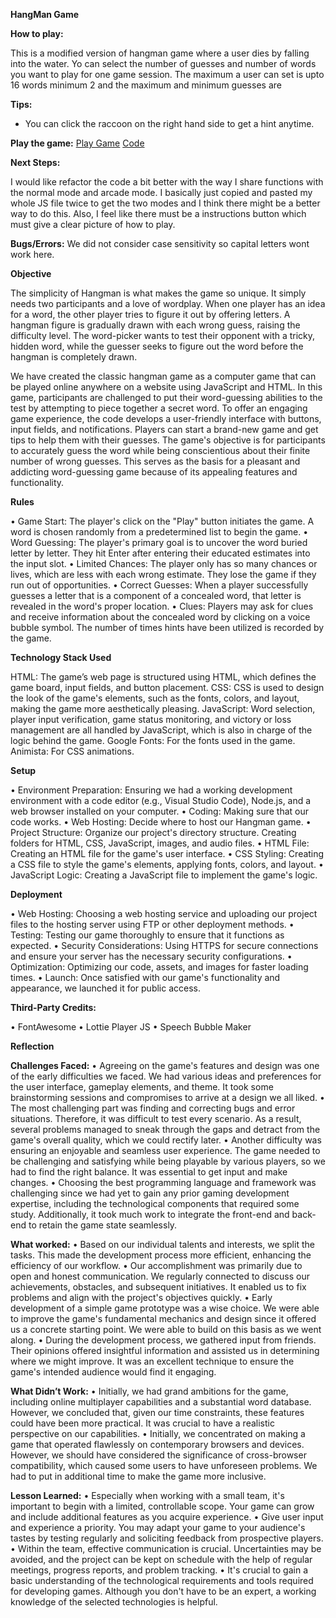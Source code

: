**HangMan Game**



**How to play:**

This is a modified version of  hangman game where a user dies by falling into the water. Yo can select the number of guesses and number of words you want to play for one game session. The maximum a user can set is upto  16 words  minimum 2 and the maximum and minimum guesses are 


**Tips:** 
 - You can click the raccoon on the right hand side to get a hint anytime.
 
**Play the game:**
[Play Game](https://sabbellasri.github.io/fse_23_hangman/)
[Code](https://github.com/sabbellasri/fse_23_hangman)

**Next Steps:**

I would like refactor the code a bit better with the way I share functions with the normal mode and arcade mode. I basically just copied and pasted my whole JS file twice to get the two modes and I think there might be a better way to do this. Also, I feel like there must be a instructions button which must give a clear picture of how to play.

**Bugs/Errors:**
We did not consider case sensitivity so capital letters wont work here.

**Objective**

The simplicity of Hangman is what makes the game so unique. It simply needs two participants and a love of wordplay. When one player has an idea for a word, the other player tries to figure it out by offering letters. A hangman figure is gradually drawn with each wrong guess, raising the difficulty level. The word-picker wants to test their opponent with a tricky, hidden word, while the guesser seeks to figure out the word before the hangman is completely drawn.

We have created the classic hangman game as a computer game that can be played online anywhere on a website using JavaScript and HTML. In this game, participants are challenged to put their word-guessing abilities to the test by attempting to piece together a secret word. To offer an engaging game experience, the code develops a user-friendly interface with buttons, input fields, and notifications. Players can start a brand-new game and get tips to help them with their guesses. The game's objective is for participants to accurately guess the word while being conscientious about their finite number of wrong guesses. This serves as the basis for a pleasant and addicting word-guessing game because of its appealing features and functionality.



**Rules**

•	Game Start: The player's click on the "Play" button initiates the game. A word is chosen randomly from a predetermined list to begin the game.
•	Word Guessing: The player's primary goal is to uncover the word buried letter by letter. They hit Enter after entering their educated estimates into the input slot.
•	Limited Chances: The player only has so many chances or lives, which are less with each wrong estimate. They lose the game if they run out of opportunities.
•	Correct Guesses: When a player successfully guesses a letter that is a component of a concealed word, that letter is revealed in the word's proper location.
•	Clues: Players may ask for clues and receive information about the concealed word by clicking on a voice bubble symbol. The number of times hints have been utilized is recorded by the game.

**Technology Stack Used**

HTML: The game’s web page is structured using HTML, which defines the game board, input fields, and button placement.
CSS: CSS is used to design the look of the game's elements, such as the fonts, colors, and layout, making the game more aesthetically pleasing.
JavaScript: Word selection, player input verification, game status monitoring, and victory or loss management are all handled by JavaScript, which is also in charge of the logic behind the game.
Google Fonts: For the fonts used in the game.
Animista: For CSS animations.

**Setup**

•	Environment Preparation: Ensuring we had a working development environment with a code editor (e.g., Visual Studio Code), Node.js, and a web browser installed on your computer.
•	Coding: Making sure that our code works.
•	Web Hosting: Decide where to host our Hangman game. 
•	Project Structure: Organize our project's directory structure. Creating folders for HTML, CSS, JavaScript, images, and audio files. 
•	HTML File: Creating an HTML file for the game's user interface. 
•	CSS Styling: Creating a CSS file to style the game's elements, applying fonts, colors, and layout. 
•	JavaScript Logic: Creating a JavaScript file to implement the game's logic. 

**Deployment**

•	Web Hosting: Choosing a web hosting service and uploading our project files to the hosting server using FTP or other deployment methods.
•	Testing: Testing our game thoroughly to ensure that it functions as expected.
•	Security Considerations: Using HTTPS for secure connections and ensure your server has the necessary security configurations.
•	 Optimization: Optimizing our code, assets, and images for faster loading times. 
•	Launch: Once satisfied with our game's functionality and appearance, we launched it for public access.

**Third-Party Credits:** 

•	FontAwesome
•	Lottie Player JS
•	Speech Bubble Maker


**Reflection**

**Challenges Faced:**
•	Agreeing on the game's features and design was one of the early difficulties we faced. We had various ideas and preferences for the user interface, gameplay elements, and theme. It took some brainstorming sessions and compromises to arrive at a design we all liked.
•	The most challenging part was finding and correcting bugs and error situations. Therefore, it was difficult to test every scenario. As a result, several problems managed to sneak through the gaps and detract from the game's overall quality, which we could rectify later.
•	Another difficulty was ensuring an enjoyable and seamless user experience. The game needed to be challenging and satisfying while being playable by various players, so we had to find the right balance. It was essential to get input and make changes.
•	Choosing the best programming language and framework was challenging since we had yet to gain any prior gaming development expertise, including the technological components that required some study. Additionally, it took much work to integrate the front-end and back-end to retain the game state seamlessly.

**What worked:**
•	Based on our individual talents and interests, we split the tasks. This made the development process more efficient, enhancing the efficiency of our workflow.
•	Our accomplishment was primarily due to open and honest communication. We regularly connected to discuss our achievements, obstacles, and subsequent initiatives. It enabled us to fix problems and align with the project's objectives quickly.
•	Early development of a simple game prototype was a wise choice. We were able to improve the game's fundamental mechanics and design since it offered us a concrete starting point. We were able to build on this basis as we went along.
•	During the development process, we gathered input from friends. Their opinions offered insightful information and assisted us in determining where we might improve. It was an excellent technique to ensure the game's intended audience would find it engaging.

**What Didn’t Work:**
•	Initially, we had grand ambitions for the game, including online multiplayer capabilities and a substantial word database. However, we concluded that, given our time constraints, these features could have been more practical. It was crucial to have a realistic perspective on our capabilities.
•	Initially, we concentrated on making a game that operated flawlessly on contemporary browsers and devices. However, we should have considered the significance of cross-browser compatibility, which caused some users to have unforeseen problems. We had to put in additional time to make the game more inclusive.

**Lesson Learned:**
•	Especially when working with a small team, it's important to begin with a limited, controllable scope. Your game can grow and include additional features as you acquire experience.
•	Give user input and experience a priority. You may adapt your game to your audience's tastes by testing regularly and soliciting feedback from prospective players.
•	Within the team, effective communication is crucial. Uncertainties may be avoided, and the project can be kept on schedule with the help of regular meetings, progress reports, and problem tracking.
•	It's crucial to gain a basic understanding of the technological requirements and tools required for developing games.  Although you don't have to be an expert, a working knowledge of the selected technologies is helpful.

